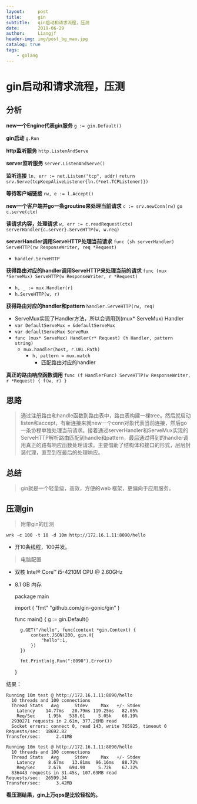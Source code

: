 ```yaml
---
layout:     post                  
title:      gin
subtitle:   gin启动和请求流程，压测
date:       2019-06-29
author:     Liangjf                  
header-img: img/post_bg_mao.jpg
catalog: true                      
tags:                       
    - golang
---
```


# gin启动和请求流程，压测
## 分析
**new一个Engine代表gin服务**
`g := gin.Default()`


**gin启动**
`g.Run`


**http监听服务**
`http.ListenAndServe`


**server监听服务**
`server.ListenAndServe()`


**监听连接**
`ln, err := net.Listen("tcp", addr)`
`return srv.Serve(tcpKeepAliveListener{ln.(*net.TCPListener)})`


**等待客户端链接**
`rw, e := l.Accept()`


**new一个客户端并go一条groutine来处理当前请求**
`c := srv.newConn(rw)`
`go c.serve(ctx)`


**读请求内容，处理请求**
`w, err := c.readRequest(ctx)`
`serverHandler{c.server}.ServeHTTP(w, w.req)`


**serverHandler调用ServeHTTP处理当前请求**
`func (sh serverHandler) ServeHTTP(rw ResponseWriter, req *Request)`
- `handler.ServeHTTP`


**获得路由对应的handler调用ServeHTTP来处理当前的请求**
`func (mux *ServeMux) ServeHTTP(w ResponseWriter, r *Request)`
- `h, _ := mux.Handler(r)`
- `h.ServeHTTP(w, r)`


**获得路由对应的handler和pattern**
`handler.ServeHTTP(rw, req)`
- ServeMux实现了Handler方法，所以会调用到(mux* ServeMux) Handler
- `var DefaultServeMux = &defaultServeMux`
- `var defaultServeMux ServeMux`
- `func (mux* ServeMux) Handler(r* Request) (h Handler, pattern string)`
    - `mux.handler(host, r.URL.Path)`
        - `h, pattern = mux.match`
            - 匹配路由对应的handler


**真正的路由响应函数调用**
`func (f HandlerFunc) ServeHTTP(w ResponseWriter, r *Request) {
    f(w, r)
}`


## **思路**
> 通过注册路由和handle函数到路由表中，路由表构建一棵tree。然后就启动listen和accept，有新连接来就new一个conn对象代表当前连接，然后go一条协程单独处理当前请求。接着通过serverHandler和ServeMux实现的ServeHTTP解析路由匹配到handle和pattern，最后通过得到的handler调用真正的路有响应函数处理请求。主要借助了结构体和接口的形式，层层封装代理，直至到在最后的处理响应。

## **总结**
> gin就是一个轻量级，高效，方便的web 框架，更偏向于应用服务。

## 压测gin
> 附带gin的压测

`wrk -c 100 -t 10 -d 10m http://172.16.1.11:8090/hello`
- 开10条线程，100并发。

> 电脑配置
- 双核 Intel® Core™ i5-4210M CPU @ 2.60GHz
- 8.1 GB 内存

    package main

    import (
        "fmt"
        "github.com/gin-gonic/gin"
    )

    func main() {
        g := gin.Default()

        g.GET("/hello", func(context *gin.Context) {
            context.JSON(200, gin.H{
                "hello":1,
            })
        })

        fmt.Println(g.Run(":8090").Error())
    }

结果：

    Running 10m test @ http://172.16.1.11:8090/hello
      10 threads and 100 connections
      Thread Stats   Avg      Stdev     Max   +/- Stdev
        Latency    14.77ms   20.79ms 119.25ms   82.05%
        Req/Sec     1.95k   538.61     5.05k    68.19%
      2930271 requests in 2.61m, 377.26MB read
      Socket errors: connect 0, read 143, write 765925, timeout 0
    Requests/sec:  18692.82
    Transfer/sec:      2.41MB

    Running 10m test @ http://172.16.1.11:8090/hello
      10 threads and 100 connections
      Thread Stats   Avg      Stdev     Max   +/- Stdev
        Latency     8.67ms   13.81ms  96.16ms   88.72%
        Req/Sec     2.67k   694.90     5.72k    67.32%
      836443 requests in 31.45s, 107.69MB read
    Requests/sec:  26599.34
    Transfer/sec:      3.42MB

**看压测结果，gin上万qps是比较轻松的。**



